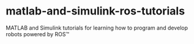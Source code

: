 # matlab-and-simulink-ros-tutorials
MATLAB and Simulink tutorials for learning how to program and develop robots powered by ROS™
